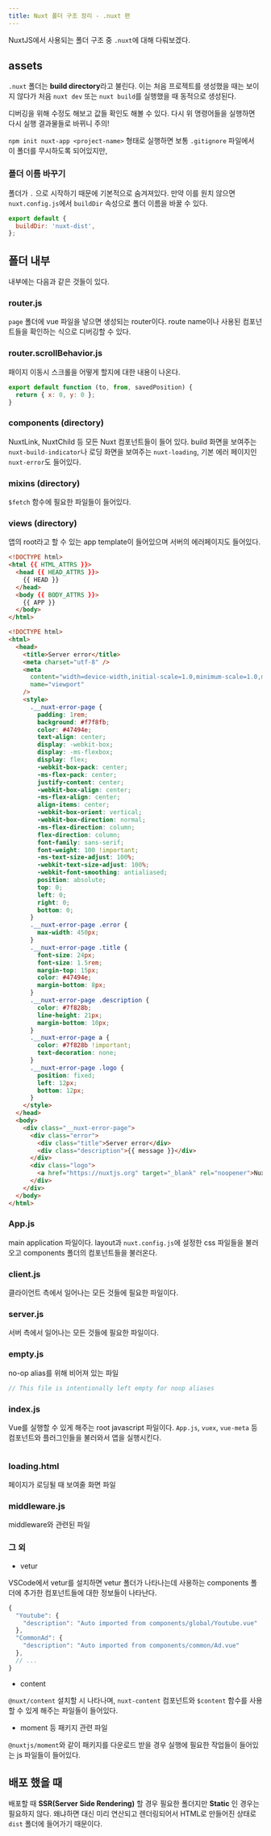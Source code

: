 ```yaml
---
title: Nuxt 폴더 구조 정리 - .nuxt 편
---
```


NuxtJS에서 사용되는 폴더 구조 중 `.nuxt`에 대해 다뤄보겠다.

<!--more-->

## assets

`.nuxt` 폴더는 **build directory**라고 불린다. 이는 처음 프로젝트를 생성했을 때는 보이지 않다가 처음 `nuxt dev` 또는 `nuxt build`를 실행했을 때 동적으로 생성된다.

디버깅을 위해 수정도 해보고 값들 확인도 해볼 수 있다. 다시 위 명령어들을 실행하면 다시 실행 결과물들로 바뀌니 주의!

`npm init nuxt-app <project-name>` 형태로 실행하면 보통 `.gitignore` 파일에서 이 폴더를 무시하도록 되어있지만,

### 폴더 이름 바꾸기

폴더가 `.` 으로 시작하기 때문에 기본적으로 숨겨져있다. 만약 이를 원치 않으면 `nuxt.config.js`에서 `buildDir` 속성으로 폴더 이름을 바꿀 수 있다.

```js [nuxt.config.js]
export default {
  buildDir: 'nuxt-dist',
};
```

## 폴더 내부

내부에는 다음과 같은 것들이 있다.

### router.js

`page` 폴더에 vue 파일을 넣으면 생성되는 router이다. route name이나 사용된 컴포넌트들을 확인하는 식으로 디버깅할 수 있다.

### router.scrollBehavior.js

패이지 이동시 스크롤을 어떻게 할지에 대한 내용이 나온다.

```js [router.scrollBehavior.js]
export default function (to, from, savedPosition) {
  return { x: 0, y: 0 };
}
```

### components (directory)

NuxtLink, NuxtChild 등 모든 Nuxt 컴포넌트들이 들어 있다. build 화면을 보여주는 `nuxt-build-indicator`나 로딩 화면을 보여주는 `nuxt-loading`, 기본 에러 페이지인 `nuxt-error`도 들어있다.

### mixins (directory)

`$fetch` 함수에 필요한 파일들이 들어있다.

### views (directory)

앱의 root라고 할 수 있는 app template이 들어있으며 서버의 에러페이지도 들어있다.

```html [app.template.html]
<!DOCTYPE html>
<html {{ HTML_ATTRS }}>
  <head {{ HEAD_ATTRS }}>
    {{ HEAD }}
  </head>
  <body {{ BODY_ATTRS }}>
    {{ APP }}
  </body>
</html>
```

```html [error.html]
<!DOCTYPE html>
<html>
  <head>
    <title>Server error</title>
    <meta charset="utf-8" />
    <meta
      content="width=device-width,initial-scale=1.0,minimum-scale=1.0,maximum-scale=1.0,user-scalable=no"
      name="viewport"
    />
    <style>
      .__nuxt-error-page {
        padding: 1rem;
        background: #f7f8fb;
        color: #47494e;
        text-align: center;
        display: -webkit-box;
        display: -ms-flexbox;
        display: flex;
        -webkit-box-pack: center;
        -ms-flex-pack: center;
        justify-content: center;
        -webkit-box-align: center;
        -ms-flex-align: center;
        align-items: center;
        -webkit-box-orient: vertical;
        -webkit-box-direction: normal;
        -ms-flex-direction: column;
        flex-direction: column;
        font-family: sans-serif;
        font-weight: 100 !important;
        -ms-text-size-adjust: 100%;
        -webkit-text-size-adjust: 100%;
        -webkit-font-smoothing: antialiased;
        position: absolute;
        top: 0;
        left: 0;
        right: 0;
        bottom: 0;
      }
      .__nuxt-error-page .error {
        max-width: 450px;
      }
      .__nuxt-error-page .title {
        font-size: 24px;
        font-size: 1.5rem;
        margin-top: 15px;
        color: #47494e;
        margin-bottom: 8px;
      }
      .__nuxt-error-page .description {
        color: #7f828b;
        line-height: 21px;
        margin-bottom: 10px;
      }
      .__nuxt-error-page a {
        color: #7f828b !important;
        text-decoration: none;
      }
      .__nuxt-error-page .logo {
        position: fixed;
        left: 12px;
        bottom: 12px;
      }
    </style>
  </head>
  <body>
    <div class="__nuxt-error-page">
      <div class="error">
        <div class="title">Server error</div>
        <div class="description">{{ message }}</div>
      </div>
      <div class="logo">
        <a href="https://nuxtjs.org" target="_blank" rel="noopener">Nuxt</a>
      </div>
    </div>
  </body>
</html>
```

### App.js

main application 파일이다. layout과 `nuxt.config.js`에 설정한 css 파일들을 불러오고 components 폴더의 컴포넌트들을 불러온다.

### client.js

클라이언트 측에서 일어나는 모든 것들에 필요한 파일이다.

### server.js

서버 측에서 일어나는 모든 것들에 필요한 파일이다.

### empty.js

no-op alias를 위해 비어져 있는 파일

```js [empty.js]
// This file is intentionally left empty for noop aliases
```

### index.js

Vue를 실행할 수 있게 해주는 root javascript 파일이다. `App.js`, `vuex`, `vue-meta` 등 컴포넌트와 플러그인들을 불러와서 앱을 실행시킨다.

```js [index.js]

```

### loading.html

페이지가 로딩될 때 보여줄 화면 파일

### middleware.js

middleware와 관련된 파일

### 그 외

- vetur

VSCode에서 vetur를 설치하면 vetur 폴더가 나타나는데 사용하는 components 폴더에 추가한 컴포넌트들에 대한 정보들이 나타난다.

```js
{
  "Youtube": {
    "description": "Auto imported from components/global/Youtube.vue"
  },
  "CommonAd": {
    "description": "Auto imported from components/common/Ad.vue"
  },
  // ...
}
```

- content

`@nuxt/content` 설치할 시 나타나며, `nuxt-content` 컴포넌트와 `$content` 함수를 사용할 수 있게 해주는 파일들이 들어있다.

- moment 등 패키지 관련 파일

`@nuxtjs/moment`와 같이 패키지를 다운로드 받을 경우 실행에 필요한 작업들이 들어있는 js 파일들이 들어있다.

## 배포 했을 때

배포할 때 **SSR(Server Side Rendering)** 할 경우 필요한 폴더지만 **Static** 인 경우는 필요하지 않다. 왜냐하면 대신 미리 연산되고 렌더링되어서 HTML로 만들어진 상태로 `dist` 폴더에 들어가기 때문이다.
